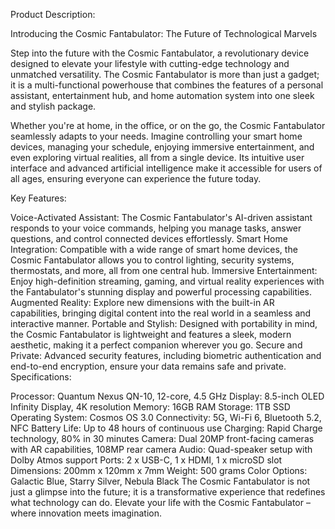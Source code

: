 Product Description:

Introducing the Cosmic Fantabulator: The Future of Technological Marvels

Step into the future with the Cosmic Fantabulator, a revolutionary device designed to elevate your lifestyle with cutting-edge technology and unmatched versatility. The Cosmic Fantabulator is more than just a gadget; it is a multi-functional powerhouse that combines the features of a personal assistant, entertainment hub, and home automation system into one sleek and stylish package.

Whether you're at home, in the office, or on the go, the Cosmic Fantabulator seamlessly adapts to your needs. Imagine controlling your smart home devices, managing your schedule, enjoying immersive entertainment, and even exploring virtual realities, all from a single device. Its intuitive user interface and advanced artificial intelligence make it accessible for users of all ages, ensuring everyone can experience the future today.

Key Features:

Voice-Activated Assistant: The Cosmic Fantabulator's AI-driven assistant responds to your voice commands, helping you manage tasks, answer questions, and control connected devices effortlessly.
Smart Home Integration: Compatible with a wide range of smart home devices, the Cosmic Fantabulator allows you to control lighting, security systems, thermostats, and more, all from one central hub.
Immersive Entertainment: Enjoy high-definition streaming, gaming, and virtual reality experiences with the Fantabulator's stunning display and powerful processing capabilities.
Augmented Reality: Explore new dimensions with the built-in AR capabilities, bringing digital content into the real world in a seamless and interactive manner.
Portable and Stylish: Designed with portability in mind, the Cosmic Fantabulator is lightweight and features a sleek, modern aesthetic, making it a perfect companion wherever you go.
Secure and Private: Advanced security features, including biometric authentication and end-to-end encryption, ensure your data remains safe and private.
Specifications:

Processor: Quantum Nexus QN-10, 12-core, 4.5 GHz
Display: 8.5-inch OLED Infinity Display, 4K resolution
Memory: 16GB RAM
Storage: 1TB SSD
Operating System: Cosmos OS 3.0
Connectivity: 5G, Wi-Fi 6, Bluetooth 5.2, NFC
Battery Life: Up to 48 hours of continuous use
Charging: Rapid Charge technology, 80% in 30 minutes
Camera: Dual 20MP front-facing cameras with AR capabilities, 108MP rear camera
Audio: Quad-speaker setup with Dolby Atmos support
Ports: 2 x USB-C, 1 x HDMI, 1 x microSD slot
Dimensions: 200mm x 120mm x 7mm
Weight: 500 grams
Color Options: Galactic Blue, Starry Silver, Nebula Black
The Cosmic Fantabulator is not just a glimpse into the future; it is a transformative experience that redefines what technology can do. Elevate your life with the Cosmic Fantabulator – where innovation meets imagination.